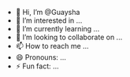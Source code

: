- 👋 Hi, I’m @Guaysha
- 👀 I’m interested in ...
- 🌱 I’m currently learning ...
- 💞️ I’m looking to collaborate on ...
- 📫 How to reach me ...
- 😄 Pronouns: ...
- ⚡ Fun fact: ...

<!---
Guaysha/Guaysha is a ✨ special ✨ repository because its `README.md` (this file) appears on your GitHub profile.
You can click the Preview link to take a look at your changes.
--->
